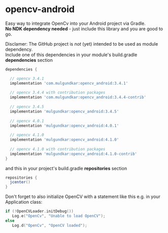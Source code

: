 # opencv-android
Easy way to integrate OpenCv into your Android project via Gradle.  
**No NDK dependency needed** - just include this library and you are good to go.  
  
Disclamer: 
The GitHub project is *not* (yet) intended to be used as module dependency.  
Include one of this dependencies in your module's build.gradle **dependencies** section

```groovy
dependencies {

  // opencv 3.4.1
  implementation 'com.mulgundkar:opencv_android:3.4.1'
  
  // opencv 3.4.4 with contribution packages
  implementation 'com.mulgundkar:opencv_android:3.4.4-contrib'
  
  // opencv 3.4.5
  implementation 'mulgundkar:opencv_android:3.4.5'
 
  // opencv 4.0.1
  implementation 'mulgundkar:opencv_android:4.0.1'
  
  // opencv 4.1.0
  implementation 'mulgundkar:opencv_android:4.1.0'
  
  // opencv 4.1.0 with contribution packages
  implementation 'mulgundkar:opencv_android:4.1.0-contrib'
}
```

and this in your project's build.gradle **repositories** section
```groovy
repositories {
  jcenter()
}
```

Don't forget to also initialize OpenCV with a statement like this e.g. in your Application class:
```kotlin
if (!OpenCVLoader.initDebug())
   Log.e("OpenCv", "Unable to load OpenCV");
else
   Log.d("OpenCv", "OpenCV loaded");
```

